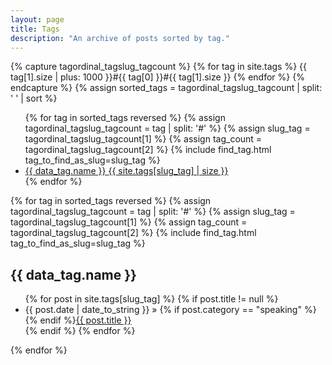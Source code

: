 ```yaml
---
layout: page
title: Tags
description: "An archive of posts sorted by tag."
---
```


{% capture tagordinal_tagslug_tagcount %}
  {% for tag in site.tags %}
    {{ tag[1].size | plus: 1000 }}#{{ tag[0] }}#{{ tag[1].size }}
  {% endfor %}
{% endcapture %}
{% assign sorted_tags = tagordinal_tagslug_tagcount | split: ' ' | sort %}

<div id="tags">
  <ul class="tag-box inline">
  {% for tag in sorted_tags reversed %}
    {% assign tagordinal_tagslug_tagcount = tag | split: '#' %}
    {% assign slug_tag = tagordinal_tagslug_tagcount[1] %}
    {% assign tag_count = tagordinal_tagslug_tagcount[2] %}
    {% include find_tag.html tag_to_find_as_slug=slug_tag %}
    <li><a href="#{{ slug_tag | cgi_escape }}">{{ data_tag.name }} <span>{{ site.tags[slug_tag] | size }}</span></a></li>
  {% endfor %}
  </ul>

  {% for tag in sorted_tags reversed %}
    {% assign tagordinal_tagslug_tagcount = tag | split: '#' %}
    {% assign slug_tag = tagordinal_tagslug_tagcount[1] %}
    {% assign tag_count = tagordinal_tagslug_tagcount[2] %}
    {% include find_tag.html tag_to_find_as_slug=slug_tag %}
    <h2 id="{{ slug_tag | cgi_escape }}">{{ data_tag.name }}</h2>
    <ul class="posts">
    {% for post in site.tags[slug_tag] %}
      {% if post.title != null %}
        <li itemscope><span class="entry-date"><time datetime="{{ post.date | date_to_xmlschema }}" itemprop="datePublished">{{ post.date | date_to_string }}</time></span> &raquo; {% if post.category == "speaking" %}<i class="fa fa-microphone"></i> {% endif %}<a href="{{ post.url }}">{{ post.title }}</a></li>
      {% endif %}
    {% endfor %}
    </ul>
  {% endfor %}
</div>